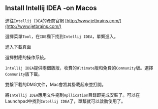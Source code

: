 ## Install Intellij IDEA -on Macos

進往`Intellij IDEA`的產商官網
[http://www.jetbrains.com/](http://www.jetbrains.com/)

選擇菜單`Tool`，在`IDE`欗下找到`Intellij IDEA`，單繫進入。

進入下載頁面

選擇對應的操作系統。

`Intellij IDEA`提供兩個版版，收費的`Ultimate`版和免費的`Community`版。選擇`Community`版下載。

雙繫下載的DMG文件，Mac會將其掛載起來並打開。

將`Intellij IDEA`應用文件拖到`Apllication`目錄即完成安裝了。可以在Launchpad中找到`Intellij IDEA`了，單繫就可以啟動使用了。

